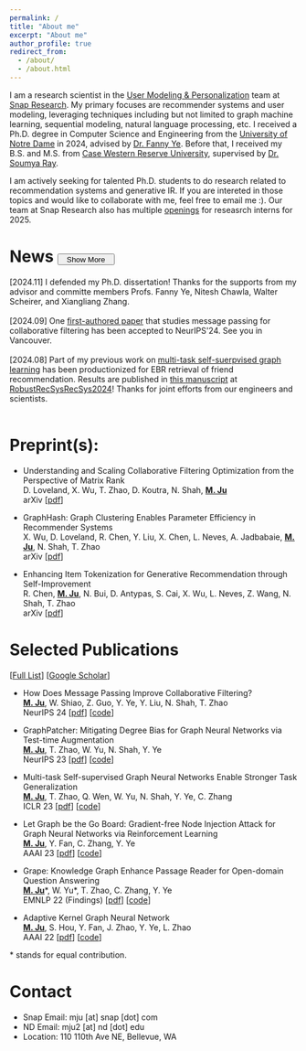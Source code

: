 ```yaml
---
permalink: /
title: "About me"
excerpt: "About me"
author_profile: true
redirect_from: 
  - /about/
  - /about.html
---
```


I am a research scientist in the [User Modeling & Personalization](https://research.snap.com/team/user-modeling-and-personalization.html) team at [Snap Research](https://research.snap.com). My primary focuses are recommender systems and user modeling, leveraging techniques including but not limited to graph machine learning, sequential modeling, natural language processing, etc. I received a Ph.D. degree in Computer Science and Engineering from the [University of Notre Dame](https://www.nd.edu/) in 2024, advised by [Dr. Fanny Ye](http://yes-lab.org). Before that, I received my B.S. and M.S. from [Case Western Reserve University](https://case.edu), supervised by [Dr. Soumya Ray](http://engr.case.edu/ray_soumya/). 

I am actively seeking for talented Ph.D. students to do research related to recommendation systems and generative IR. If you are intereted in those topics and would like to collaborate with me, feel free to email me :). Our team at Snap Research also has multiple [openings](https://snap.submittable.com/submit) for reseasrch interns for 2025.

News <button style="height:20px;width:100px" onclick="toggleHiddenItems()">Show More</button>
======
<div id="news-container">
  <div>[2024.11] I defended my Ph.D. dissertation! Thanks for the supports from my advisor and committe members Profs. Fanny Ye, Nitesh Chawla, Walter Scheirer, and Xiangliang Zhang.</div>
  <br>
  <div>[2024.09] One <a href="https://arxiv.org/abs/2404.08660">first-authored paper</a> that studies message passing for collaborative filtering has been accepted to NeurIPS'24. See you in Vancouver.</div>
  <br>
  <div>[2024.08] Part of my previous work on <a href="https://openreview.net/forum?id=1tHAZRqftM">multi-task self-suerpvised graph learning</a> has been productionized for EBR retrieval of friend recommendation. Results are published in <a href="https://arxiv.org/abs/2409.14682">this manuscript</a> at <a href="https://coda.io/@rstless-group/robustrecsys">RobustRecSysRecSys2024</a>! Thanks for joint efforts from our engineers and scientists.</div>
  <br>
  <div id="hidden-items" style="display: none;">
    <div>[2024.03] I joined Snap Research as a research scientist.</div>
    <br>
    <div>[2023.09] One <a href="https://arxiv.org/abs/2310.00800">first-authored paper</a> about test-time augmentation for GNNs has been accepted to NeurIPS'23. See you in New Orleans.</div>
    <br>
    <!-- <div>[2023.09] I will serve as PCs for ICLR'24, WWW'24, SDM'24, and AAAI'24.</div> -->
    <!-- <div>[2023.04] I will serve as PCs for KDD'23 and NeurIPS'23.</div> -->
    <!-- <div>[2023.01] Thrilled to receive AAAI-23 student scholar. Thanks AAAI!</div> -->
    <div>[2023.01] Three papers are accepted to ICLR'23! One first-authored one studies <a href="https://openreview.net/forum?id=1tHAZRqftM">multi-task self-suerpvised graph learning</a>. The others study <a href="https://openreview.net/forum?id=fB0hRu9GZUS">large language models for QA</a> and <a href="https://openreview.net/forum?id=7jk5gWjC18M">graph adversarial learning</a>. Congrats to everyone involved!</div>
    <br>
    <div>[2022.12] I will join <a href="https://research.snap.com">Snap Research</a> as a research intern for Summar 2023, mentored by <a href="https://tzhao.io">Dr. Tong Zhao</a> and <a href="https://nshah.net">Dr. Neil Shah</a>.</div>
    <br>
    <div>[2022.11] One first-authored paper about graph adversarial attack has been accepted to AAAI'23.</div>
    <br>
    <!-- <div>[2022.10] I will serve as a PC member for WWW'23.</div> -->
    <div>[2022.10] One first-authored paper on open-domain question answering has been accepted to EMNLP'22. Big thanks to my collaborators and mentors!</div>
    <br>
    <div>[2022.10] Two amazing pre-prints are now available. One focuses on graph self-supervised learning and the other is about context generation for open-domain QA ! Please feel free to contact me if you have any comments or suggestions over the manuscripts.</div>
    <br>
    <!-- <div>[2022.08] I will serve as a PC member for AAAI'23.</div> -->
    <div>[2022.07] I have my personal website now :)</div>
    <br>
  </div>
</div>

<script>
  function toggleHiddenItems() {
    var hiddenItems = document.getElementById('hidden-items');
    var button = event.target;
    if (hiddenItems.style.display === 'none') {
      hiddenItems.style.display = 'block';
      button.textContent = 'Show Less';
    } else {
      hiddenItems.style.display = 'none';
      button.textContent = 'Show More';
    }
  }
</script>

<!-- Professional Experiences
======

* Research Scientist, [Snap Research](https://research.snap.com), Bellevue, WA, USA <br>
Focus: Recommender Systems <br>
Supervisor: [Neil Shah](https://nshah.net) <br>
March, 2024 - Present  <br>

* Research Intern, [Snap Research](https://research.snap.com), Seattle, WA, USA <br>
Focus: Efficient Graph Neural Networks for Recommender Systems <br>
Mentors: [Tong Zhao](https://tzhao.io), [Neil Shah](https://nshah.net), and [Yozen Liu](https://scholar.google.com/citations?user=i3U2JjEAAAAJ&hl=en) <br>
June - September, 2023  -->

Preprint(s):
======
* Understanding and Scaling Collaborative Filtering Optimization from the Perspective of Matrix Rank  <br>
  D. Loveland, X. Wu, T. Zhao, D. Koutra, N. Shah, **<u>M. Ju</u>** <br>
  arXiv \[[pdf](https://arxiv.org/abs/2410.23300)\]

* GraphHash: Graph Clustering Enables Parameter Efficiency in Recommender Systems  <br>
  X. Wu, D. Loveland, R. Chen, Y. Liu, X. Chen, L. Neves, A. Jadbabaie, **<u>M. Ju</u>**, N. Shah, T. Zhao  <br>
  arXiv \[[pdf](https://arxiv.org/abs/2412.17245)\]

* Enhancing Item Tokenization for Generative Recommendation through Self-Improvement  <br>
  R. Chen, **<u>M. Ju</u>**, N. Bui, D. Antypas, S. Cai, X. Wu, L. Neves, Z. Wang, N. Shah, T. Zhao  <br>
  arXiv \[[pdf](https://arxiv.org/abs/2412.17171)\]


Selected Publications
======
\[[Full List](/publications)\] \[[Google Scholar](https://scholar.google.com/citations?hl=en&user=qNoO67AAAAAJ)\]

* How Does Message Passing Improve Collaborative Filtering?  <br>
  **<u>M. Ju</u>**, W. Shiao, Z. Guo, Y. Ye, Y. Liu, N. Shah, T. Zhao <br>
  NeurIPS 24 \[[pdf](https://arxiv.org/abs/2404.08660)\] \[[code](https://github.com/snap-research/Test-time-Aggregation-for-CF)\]

* GraphPatcher: Mitigating Degree Bias for Graph Neural Networks via Test-time Augmentation <br>
  **<u>M. Ju</u>**, T. Zhao, W. Yu, N. Shah, Y. Ye <br>
  NeurIPS 23 \[[pdf](../files/NeurIPS2023.pdf)\] \[[code](https://github.com/jumxglhf/GraphPatcher)\]

* Multi-task Self-supervised Graph Neural Networks Enable Stronger Task Generalization <br>
  **<u>M. Ju</u>**, T. Zhao, Q. Wen, W. Yu,  N. Shah, Y. Ye, C. Zhang <br>
  ICLR 23 \[[pdf](https://openreview.net/forum?id=1tHAZRqftM)\] \[[code](https://github.com/jumxglhf/ParetoGNN)\]

* Let Graph be the Go Board: Gradient-free Node Injection Attack for Graph Neural Networks via Reinforcement Learning <br>
  **<u>M. Ju</u>**, Y. Fan, C. Zhang, Y. Ye <br>
  AAAI 23 \[[pdf](https://arxiv.org/pdf/2211.10782.pdf)\] \[[code](https://github.com/jumxglhf/G2A2C)\]

* Grape: Knowledge Graph Enhance Passage Reader for Open-domain Question Answering <br>
  **<u>M. Ju</u>**\*, W. Yu\*, T. Zhao, C. Zhang, Y. Ye <br>
  EMNLP 22 (Findings) \[[pdf](http://arxiv.org/abs/2210.02933)\] \[[code](https://github.com/jumxglhf/GRAPE)\]

* Adaptive Kernel Graph Neural Network <br>
  **<u>M. Ju</u>**, S. Hou, Y. Fan, J. Zhao, Y. Ye, L. Zhao <br>
  AAAI 22 \[[pdf](https://www.aaai.org/AAAI22Papers/AAAI-3877.JuM.pdf)\] \[[code](https://github.com/jumxglhf/AKGNN)\]

<!-- * Dr.Emotion: Disentangled Representation Learning for Emotion Analysis on Social Media to Improve Community Resilience in the COVID-19 Era and Beyond <br>
  **<u>M. Ju</u>**, W. Song, S. Sun, Y. Ye, Y. Fan, S. Hou, K. Loparo, L. Zhao <br>
  WWW 21 \[[pdf](https://dl.acm.org/doi/abs/10.1145/3442381.3449961)\] \[[code](https://github.com/www2021DrEmotion/www2021DrEmotion)\] -->

<!-- * Heterogeneous Temporal Graph Neural Network <br>
  Y. Fan, **<u>M. Ju</u>**, C. Zhang, Y. Ye <br>
  SDM 22 \[[pdf](https://epubs.siam.org/doi/abs/10.1137/1.9781611977172.74)\] \[[code](https://github.com/YesLab-Code/HTGNN)\] -->

\* stands for equal contribution.

Contact
======

* Snap Email: mju \[at\] snap \[dot\] com
* ND Email: mju2 \[at\] nd \[dot\] edu
* Location: 110 110th Ave NE, Bellevue, WA
